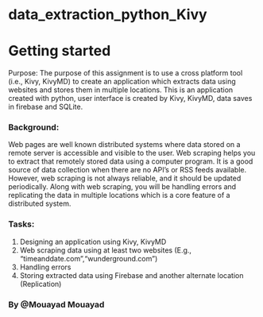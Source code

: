 # data_extraction_python_Kivy

# Getting started
Purpose:
The purpose of this assignment is to use a cross platform tool (i.e., Kivy, KivyMD) to create
an application which extracts data using websites and stores them in multiple locations.
This is an application created with python, user interface is created by Kivy, KivyMD, data saves in
firebase and SQLite.
### Background:
Web pages are well known distributed systems where data stored on a remote server is
accessible and visible to the user. Web scraping helps you to extract that remotely stored
data
using a computer program. It is a good source of data collection when there are no API’s or
RSS feeds available. However, web scraping is not always reliable, and it should be updated
periodically. Along with web scraping, you will be handling errors and replicating the data in
multiple locations which is a core feature of a distributed system.
### Tasks:
  1. Designing an application using Kivy, KivyMD
  2. Web scraping data using at least two websites (E.g., “timeanddate.com”,“wunderground.com”)
  3. Handling errors
  4. Storing extracted data using Firebase and another alternate location (Replication)


### By @Mouayad Mouayad
